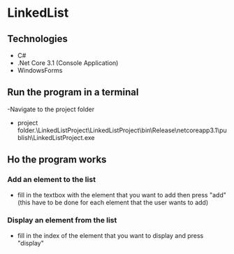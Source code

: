 # LinkedList
## Technologies
- C#
- .Net Core 3.1 (Console Application)
- WindowsForms
## Run the program in a terminal 
-Navigate to the project folder
- project folder.\LinkedListProject\LinkedListProject\bin\Release\netcoreapp3.1\publish\LinkedListProject.exe
## Ho the program works
### Add an element to the list
-  fill in the textbox with the element that you want to add then press "add" (this have to be done for each element that the user wants to add)
### Display an element from the list
- fill in the index of the element that you want to display and press "display"

  

